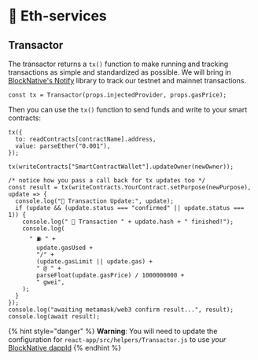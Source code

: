 # 💁 Eth-services

## Transactor

The transactor returns a `tx()` function to make running and tracking transactions as simple and standardized as possible. We will bring in [BlockNative's Notify](https://www.blocknative.com/notify) library to track our testnet and mainnet transactions.

```text
const tx = Transactor(props.injectedProvider, props.gasPrice);
```

Then you can use the `tx()` function to send funds and write to your smart contracts:

```text
tx({
  to: readContracts[contractName].address,
  value: parseEther("0.001"),
});
```

```text
tx(writeContracts["SmartContractWallet"].updateOwner(newOwner));
```

```text
/* notice how you pass a call back for tx updates too */
const result = tx(writeContracts.YourContract.setPurpose(newPurpose), update => {
  console.log("📡 Transaction Update:", update);
  if (update && (update.status === "confirmed" || update.status === 1)) {
    console.log(" 🍾 Transaction " + update.hash + " finished!");
    console.log(
      " ⛽️ " +
        update.gasUsed +
        "/" +
        (update.gasLimit || update.gas) +
        " @ " +
        parseFloat(update.gasPrice) / 1000000000 +
        " gwei",
    );
  }
});
console.log("awaiting metamask/web3 confirm result...", result);
console.log(await result);
```

{% hint style="danger" %}
**Warning**: You will need to update the configuration for `react-app/src/helpers/Transactor.js` to use _your_ [BlockNative dappId](https://www.blocknative.com/notify)
{% endhint %}



